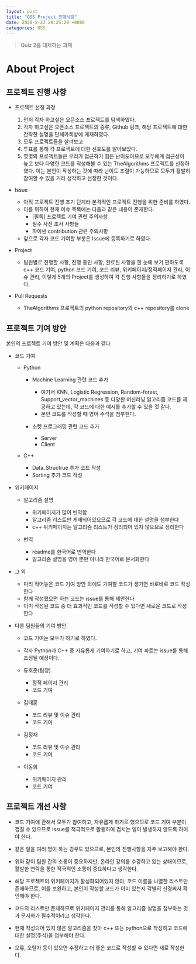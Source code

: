 ```yaml
---
layout: post
title: "OSS Project 진행사항"
date: 2020-5-23 20:25:20 +0000
categories: OSS
---
```


>Quiz 2를 대체하는 과제

About Project
===============

프로젝트 진행 사항
------------------

* 프로젝트 선정 과정

  1. 먼저 각자 하고싶은 오픈소스 프로젝트를 탐색하였다.
  2. 각자 하고싶은 오픈소스 프로젝트의 종류, Github 링크, 해당 프로젝트에 대한 간략한 설명을 단체카톡방에 게재하였다.
  3. 모두 프로젝트들을 살펴보고
  4. 투표를 통해 각 프로젝트에 대한 선호도를 알아보았다.
  5. 몇몇의 프로젝트들은 우리가 접근하기 힘든 난이도이므로 모두에게 접근성이 높고 보다 다양한 코드를 작성해볼 수 있는 TheAlgorithms 프로젝트를 선정하였다. 이는 본인이 작성하는 것에 따라 난이도 조절이 가능하므로 모두가 활발히 참여할 수 있을 거라 생각하고 선정한 것이다.

* Issue
  * 아직 프로젝트 진행 초기 단계라 본격적인 프로젝트 진행을 위한 준비를 하였다.
  * 이를 위하여 현재 이슈 목록에는 다음과 같은 내용이 존재한다.
    - [필독] 프로젝트 기여 관련 주의사항
    - 필수 사전 조사 사항들
    - 파이썬 contribution 관련 주의사항
  * 앞으로 각자 코드 기여할 부분은 Issue에 등록하기로 하였다.

* Project
  * 팀원별로 진행할 사항, 진행 중인 사항, 완료된 사항을 한 눈에 보기 편하도록 c++ 코드 기여, python 코드 기여, 코드 리뷰, 위키페이지/정적페이지 관리, 이슈 관리, 이렇게 5개의 Project를 생성하여 각 진행 사항들을 정리하기로 하였다.

* Pull Requests
  * TheAlgorithms 프로젝트의 python repository와 c++ repository를 clone
  

프로젝트 기여 방안
-------------------

본인의 프로젝트 기여 방안 및 계획은 다음과 같다

* 코드 기여
  * Python
    * Machine Learning 관련 코드 추가
      * 여기서 KNN, Logistic Regression, Random-forest, Support_vector_machines 등 다양한 머신러닝 알고리즘 코드를 제공하고 있는데, 각 코드에 대한 예시를 추가할 수 있을 것 같다.
      * 본인 코드를 작성할 때 영어 주석을 첨부한다.
      
    * 소켓 프로그래밍 관련 코드 추가
      * Server
      * Client
      
  * C++
    * Data_Structrue 추가 코드 작성
    * Sorting 추가 코드 작성
    
* 위키페이지 
  * 알고리즘 설명
    * 위키페이지가 많이 빈약함
    * 알고리즘 리스트만 게재되어있으므로 각 코드에 대한 설명을 첨부한다
    * c++ 위키페이지는 알고리즘 리스트가 정리되어 있지 않으므로 정리한다
    
  * 번역
    * readme를 한국어로 번역한다
    * 알고리즘 설명을 영어 뿐만 아니라 한국어로 문서화한다
    
* 그 외
  * 미리 적어놓은 코드 기여 방안 외에도 기여할 코드가 생기면 바로바로 코드 작성한다
  * 함께 작성했으면 하는 코드는 issue를 통해 제안한다
  * 이미 작성된 코드 중 더 효과적인 코드를 작성할 수 있다면 새로운 코드로 작성한다
  
* 다른 팀원들의 기여 방안
  * 코드 기여는 모두가 하기로 하였다.
  * 각자 Python과 C++ 중 자유롭게 기여하기로 하고, 기여 파트는 issue를 통해 조정될 예정이다.


  * 류호준(팀장)
    - 정적 페이지 관리
    - 코드 기여
  * 김태훈
    - 코드 리뷰 및 이슈 관리
    - 코드 기여
  * 김정재
    - 코드 리뷰 및 이슈 관리
    - 코드 기여
  * 이동희
    - 위키페이지 관리
    - 코드 기여

프로젝트 개선 사항
------------------
* 코드 기여에 관해서 모두가 참여하고, 자유롭게 하기로 했으므로 코드 기여 부분이 겹칠 수 있으므로 Issue를 적극적으로 활용하여 겹치는 일이 발생하지 않도록 하여야 한다.

* 같은 일을 여러 명이 하는 경우도 있으므로, 본인의 진행사항을 자주 보고해야 한다.

* 위와 같이 팀원 간의 소통이 중요하지만, 온라인 강의를 수강하고 있는 상태이므로, 활발한 연락을 통한 적극적인 소통이 중요하다고 생각한다.

* 해당 프로젝트의 위키페이지가 활성화되어있지 않아, 코드 이름을 나열한 리스트만 존재하므로, 이를 보완하고, 본인이 작성할 코드가 이미 있는지 각별히 신경써서 확인해야 한다. 

* 코드의 리스트만 존재하므로 위키페이지 관리를 통해 알고리즘 설명을 첨부하는 것과 문서화가 필수적이라고 생각한다.

* 현재 작성되어 있지 않은 알고리즘을 찾아 c++ 또는 python으로 작성하고 코드에 대한 설명(주석)을 첨부해야 한다.

* 오류, 오탈자 등이 있으면 수정하고 더 좋은 코드로 작성할 수 있다면 새로 작성한다.








